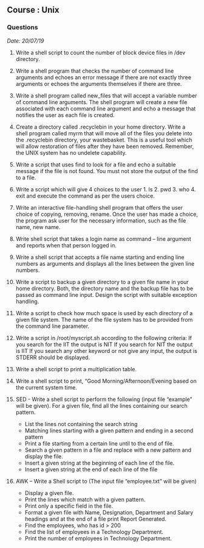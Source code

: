 ## Course : Unix

### Questions

_Date: 20/07/19_

1. Write a shell script to count the number of block device files in /dev directory. 
2. Write a shell program that checks the number of command line arguments and echoes an error message if there are not exactly three arguments or echoes the arguments themselves if there are three.  
3. Write a shell program called new_files that will accept a variable number of command line arguments. The shell program will create a new file associated with each command line argument and echo a message that notifies the user as each file is created. 
4. Create a directory called .recyclebin in your home directory. Write a shell program called myrm that will move all of the files you delete into the .recyclebin directory, your wastebasket. This is a useful tool which will allow restoration of files after they have been removed.  Remember, the UNIX system has no undelete capability. 
5. Write a script that uses find to look for a file and echo a suitable message if the file is not found. You must not store the output of the find to a file.
6. Write a script which will give 4 choices to the user 1. ls   2. pwd  3. who 4. exit and execute the command as per the users choice.
7. Write an interactive file-handling shell program that offers the user choice of copying, removing, rename. Once the user has made a choice, the program ask user for the necessary information, such as the file name, new name. 
8. Write shell script that takes a login name as command – line argument and reports when that person logged in. 
9. Write a shell script that accepts a file name starting and ending line numbers as arguments and displays all the lines between the given line numbers. 
10. Write a script to backup a given directory to a given file name  in your home directory. Both, the directory name and the backup file has to be passed as  command line input. Design the script with suitable exception handling.
11. Write a script to check how much space is used by each directory of a given file system. The name of the file system has to be provided from the command  line parameter.
12. Write a script in /root/myscript.sh according to the following criteria:
If you search for the IIT the output is NIT
If you search for NIT the output is IIT
If you search any other keyword or not give any input, the output is STDERR should be displayed.
13. Write a shell script to print a multiplication table.
14. Write a shell script to print, “Good Morning/Afternoon/Evening based on the current system time.
15. SED - Write a shell script to perform the following (input file “example” will be given).
For a given file, find all the lines containing our search pattern.
	* List the lines not containing the search string
	* Matching lines starting with a given pattern and ending in a second pattern
	* Print a file starting from a certain line until to the end of file.
	* Search a given pattern in a file and replace with a new pattern and display the file.
	* Insert a given string at the beginning of each line of the file.
	* Insert a given string at the end of each line of the file

16. AWK – Write a Shell script to (The input file “employee.txt” will be given)
	* Display a given file.
	* Print the lines which match with a given pattern.
	* Print only a specific field in the file.
	* Format a given file with Name, Designation, Department and Salary headings and at the end
of a file print Report Generated.
	* Find the employees, who has id > 200
	* Find the list of employees in a Technology Department.
	* Print the number of employees in Technology Department.

